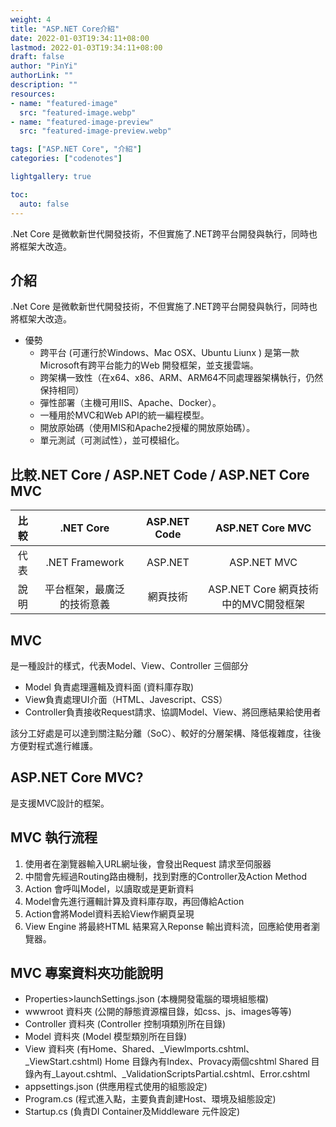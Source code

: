 ```yaml
---
weight: 4
title: "ASP.NET Core介紹"
date: 2022-01-03T19:34:11+08:00
lastmod: 2022-01-03T19:34:11+08:00
draft: false
author: "PinYi"
authorLink: ""
description: ""
resources:
- name: "featured-image"
  src: "featured-image.webp"
- name: "featured-image-preview"
  src: "featured-image-preview.webp"

tags: ["ASP.NET Core", "介紹"]
categories: ["codenotes"]

lightgallery: true

toc:
  auto: false
---
```


.Net Core 是微軟新世代開發技術，不但實施了.NET跨平台開發與執行，同時也將框架大改造。

<!--more-->

## 介紹

.Net Core 是微軟新世代開發技術，不但實施了.NET跨平台開發與執行，同時也將框架大改造。


* 優勢
	* 跨平台 (可運行於Windows、Mac OSX、Ubuntu Liunx ) 是第一款Microsoft有跨平台能力的Ｗeb 開發框架，並支援雲端。
	* 跨架構一致性（在x64、x86、ARM、ARM64不同處理器架構執行，仍然保持相同）
	* 彈性部署（主機可用IIS、Apache、Docker）。
	* 一種用於MVC和Web API的統一編程模型。
	* 開放原始碼（使用MIS和Apache2授權的開放原始碼）。
	* 單元測試（可測試性），並可模組化。


## 比較.NET Core / ASP.NET Code / ASP.NET Core MVC

| 比較 | .NET Core | ASP.NET Code | ASP.NET Core MVC |
| :-: | :-: | :-: | :-: |
|代表|.NET Framework | ASP.NET | ASP.NET MVC|
|說明|平台框架，最廣泛的技術意義|網頁技術|ASP.NET Core 網頁技術中的MVC開發框架|

## MVC

是一種設計的樣式，代表Model、View、Controller 三個部分


* Model 負責處理邏輯及資料面 (資料庫存取)
* View負責處理UI介面（HTML、Javescript、CSS）
* Controller負責接收Request請求、協調Model、View、將回應結果給使用者
 
該分工好處是可以達到關注點分離（SoC）、較好的分層架構、降低複雜度，往後方便對程式進行維護。

## ASP.NET Core MVC?

是支援MVC設計的框架。

## MVC 執行流程

1. 使用者在瀏覽器輸入URL網址後，會發出Request 請求至伺服器
2. 中間會先經過Routing路由機制，找到對應的Controller及Action Method
3. Action 會呼叫Model，以讀取或是更新資料
4. Model會先進行邏輯計算及資料庫存取，再回傳給Action
5. Action會將Model資料丟給View作網頁呈現
6. View Engine 將最終HTML 結果寫入Reponse 輸出資料流，回應給使用者瀏覽器。

## MVC 專案資料夾功能說明

* Properties>launchSettings.json
(本機開發電腦的環境組態檔)
* wwwroot 資料夾 (公開的靜態資源檔目錄，如css、js、images等等)
* Controller 資料夾 (Controller 控制項類別所在目錄)
* Model 資料夾 (Model 模型類別所在目錄)
* View 資料夾 (有Home、Shared、_ViewImports.cshtml、_ViewStart.cshtml)
Home 目錄內有Index、Provacy兩個cshtml
Shared 目錄內有_Layout.cshtml、_ValidationScriptsPartial.cshtml、Error.cshtml
* appsettings.json (供應用程式使用的組態設定)
* Program.cs (程式進入點，主要負責創建Host、環境及組態設定)
* Startup.cs (負責DI Container及Middleware 元件設定)
